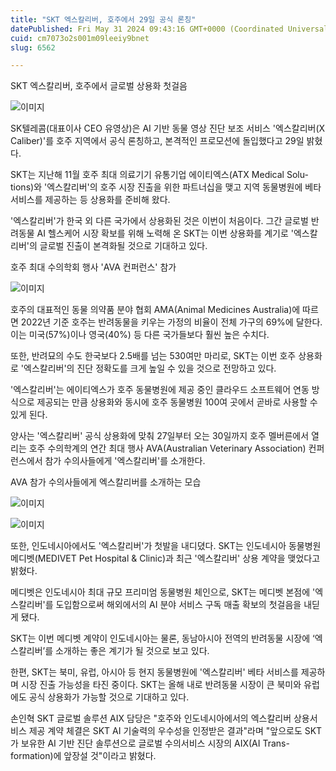 ```yaml
---
title: "SKT 엑스칼리버, 호주에서 29일 공식 론칭"
datePublished: Fri May 31 2024 09:43:16 GMT+0000 (Coordinated Universal Time)
cuid: cm7073o2s001m09leeiy9bnet
slug: 6562

---
```



SKT 엑스칼리버, 호주에서 글로벌 상용화 첫걸음

![이미지](https://cdn.hashnode.com/res/hashnode/image/upload/v1739261006933/3e5a2d90-0e55-4da7-a84a-0825ec8dde8c.jpeg)

SK텔레콤(대표이사 CEO 유영상)은 AI 기반 동물 영상 진단 보조 서비스 '엑스칼리버(X Caliber)'를 호주 지역에서 공식 론칭하고, 본격적인 프로모션에 돌입했다고 29일 밝혔다.

SKT는 지난해 11월 호주 최대 의료기기 유통기업 에이티엑스(ATX Medical Solu-tions)와 '엑스칼리버'의 호주 시장 진출을 위한 파트너십을 맺고 지역 동물병원에 베타 서비스를 제공하는 등 상용화를 준비해 왔다.

'엑스칼리버'가 한국 외 다른 국가에서 상용화된 것은 이번이 처음이다. 그간 글로벌 반려동물 AI 헬스케어 시장 확보를 위해 노력해 온 SKT는 이번 상용화를 계기로 '엑스칼리버'의 글로벌 진출이 본격화될 것으로 기대하고 있다.

호주 최대 수의학회 행사 'AVA 컨퍼런스' 참가

![이미지](https://cdn.hashnode.com/res/hashnode/image/upload/v1739261009320/822dc773-bf94-4781-91b2-3db9da7a25fe.jpeg)

호주의 대표적인 동물 의약품 분야 협회 AMA(Animal Medicines Australia)에 따르면 2022년 기준 호주는 반려동물을 키우는 가정의 비율이 전체 가구의 69%에 달한다. 이는 미국(57%)이나 영국(40%) 등 다른 국가들보다 훨씬 높은 수치다.

또한, 반려묘의 수도 한국보다 2.5배를 넘는 530여만 마리로, SKT는 이번 호주 상용화로 '엑스칼리버'의 진단 정확도를 크게 높일 수 있을 것으로 전망하고 있다.

'엑스칼리버'는 에이티엑스가 호주 동물병원에 제공 중인 클라우드 소프트웨어 연동 방식으로 제공되는 만큼 상용화와 동시에 호주 동물병원 100여 곳에서 곧바로 사용할 수 있게 된다.

양사는 '엑스칼리버' 공식 상용화에 맞춰 27일부터 오는 30일까지 호주 멜버른에서 열리는 호주 수의학계의 연간 최대 행사 AVA(Australian Veterinary Association) 컨퍼런스에서 참가 수의사들에게 '엑스칼리버'를 소개한다.

AVA 참가 수의사들에게 엑스칼리버를 소개하는 모습

![이미지](https://cdn.hashnode.com/res/hashnode/image/upload/v1739261011356/b757cfdc-4e22-4333-8a8d-3f7ed2f6bd67.jpeg)

![이미지](https://cdn.hashnode.com/res/hashnode/image/upload/v1739261013494/0229c69f-16cb-427d-9b76-55a8f55478f5.jpeg)

또한, 인도네시아에서도 '엑스칼리버'가 첫발을 내디뎠다. SKT는 인도네시아 동물병원 메디벳(MEDIVET Pet Hospital & Clinic)과 최근 '엑스칼리버' 상용 계약을 맺었다고 밝혔다.

메디벳은 인도네시아 최대 규모 프리미엄 동물병원 체인으로, SKT는 메디벳 본점에 '엑스칼리버'를 도입함으로써 해외에서의 AI 분야 서비스 구독 매출 확보의 첫걸음을 내딛게 됐다.

SKT는 이번 메디벳 계약이 인도네시아는 물론, 동남아시아 전역의 반려동물 시장에 ‘엑스칼리버’를 소개하는 좋은 계기가 될 것으로 보고 있다.

한편, SKT는 북미, 유럽, 아시아 등 현지 동물병원에 '엑스칼리버' 베타 서비스를 제공하며 시장 진출 가능성을 타진 중이다. SKT는 올해 내로 반려동물 시장이 큰 북미와 유럽에도 공식 상용화가 가능할 것으로 기대하고 있다.

손인혁 SKT 글로벌 솔루션 AIX 담당은 "호주와 인도네시아에서의 엑스칼리버 상용서비스 제공 계약 체결은 SKT AI 기술력의 우수성을 인정받은 결과"라며 "앞으로도 SKT가 보유한 AI 기반 진단 솔루션으로 글로벌 수의서비스 시장의 AIX(AI Trans-formation)에 앞장설 것"이라고 밝혔다.